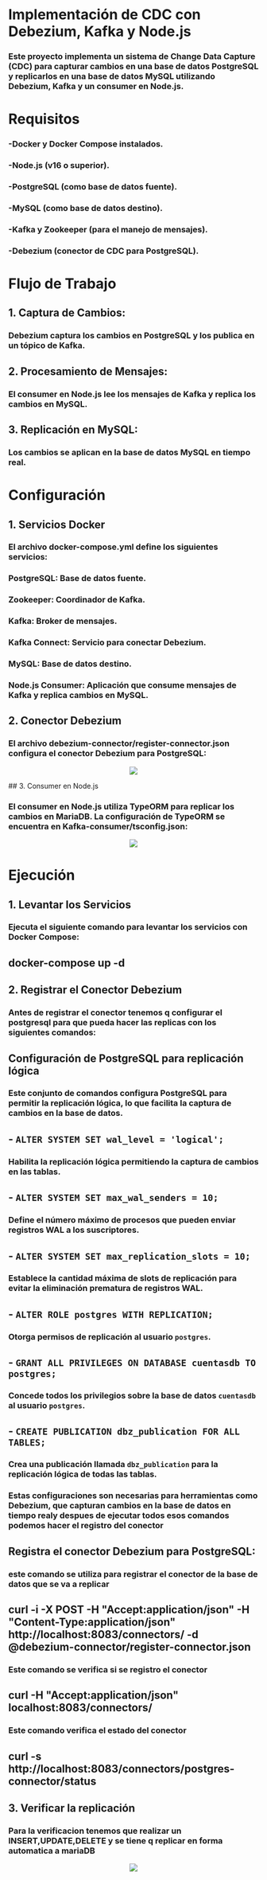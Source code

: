 # Implementación de CDC con Debezium, Kafka y Node.js

### Este proyecto implementa un sistema de Change Data Capture (CDC) para capturar cambios en una base de datos PostgreSQL y replicarlos en una base de datos MySQL utilizando Debezium, Kafka y un consumer en Node.js.

# Requisitos

### -Docker y Docker Compose instalados.

### -Node.js (v16 o superior).

### -PostgreSQL (como base de datos fuente).

### -MySQL (como base de datos destino).

### -Kafka y Zookeeper (para el manejo de mensajes).

### -Debezium (conector de CDC para PostgreSQL).

# Flujo de Trabajo

## 1. Captura de Cambios:

### Debezium captura los cambios en PostgreSQL y los publica en un tópico de Kafka.

## 2. Procesamiento de Mensajes:

### El consumer en Node.js lee los mensajes de Kafka y replica los cambios en MySQL.

## 3. Replicación en MySQL:

### Los cambios se aplican en la base de datos MySQL en tiempo real.

# Configuración

## 1. Servicios Docker

### El archivo docker-compose.yml define los siguientes servicios:

### PostgreSQL: Base de datos fuente.

### Zookeeper: Coordinador de Kafka.

### Kafka: Broker de mensajes.

### Kafka Connect: Servicio para conectar Debezium.

### MySQL: Base de datos destino.

### Node.js Consumer: Aplicación que consume mensajes de Kafka y replica cambios en MySQL.

## 2. Conector Debezium

### El archivo debezium-connector/register-connector.json configura el conector Debezium para PostgreSQL:

 <p align="center">
     <img src="conector.png" />
 </p>
## 3. Consumer en Node.js

### El consumer en Node.js utiliza TypeORM para replicar los cambios en MariaDB. La configuración de TypeORM se encuentra en Kafka-consumer/tsconfig.json:

 <p align="center">
     <img src="maria.png" />
 </p>

# Ejecución

## 1. Levantar los Servicios

### Ejecuta el siguiente comando para levantar los servicios con Docker Compose:

## docker-compose up -d

## 2. Registrar el Conector Debezium

### Antes de registrar el conector tenemos q configurar el postgresql para que pueda hacer las replicas con los siguientes comandos:

## Configuración de PostgreSQL para replicación lógica

### Este conjunto de comandos configura PostgreSQL para permitir la replicación lógica, lo que facilita la captura de cambios en la base de datos.

## - `ALTER SYSTEM SET wal_level = 'logical';`

### Habilita la replicación lógica permitiendo la captura de cambios en las tablas.

## - `ALTER SYSTEM SET max_wal_senders = 10;`

### Define el número máximo de procesos que pueden enviar registros WAL a los suscriptores.

## - `ALTER SYSTEM SET max_replication_slots = 10;`

### Establece la cantidad máxima de slots de replicación para evitar la eliminación prematura de registros WAL.

## - `ALTER ROLE postgres WITH REPLICATION;`

### Otorga permisos de replicación al usuario `postgres`.

## - `GRANT ALL PRIVILEGES ON DATABASE cuentasdb TO postgres;`

### Concede todos los privilegios sobre la base de datos `cuentasdb` al usuario `postgres`.

## - `CREATE PUBLICATION dbz_publication FOR ALL TABLES;`

### Crea una publicación llamada `dbz_publication` para la replicación lógica de todas las tablas.

### Estas configuraciones son necesarias para herramientas como **Debezium**, que capturan cambios en la base de datos en tiempo realy despues de ejecutar todos esos comandos podemos hacer el registro del conector

## Registra el conector Debezium para PostgreSQL:

### este comando se utiliza para registrar el conector de la base de datos que se va a replicar

## curl -i -X POST -H "Accept:application/json" -H "Content-Type:application/json" http://localhost:8083/connectors/ -d @debezium-connector/register-connector.json

### Este comando se verifica si se registro el conector

## curl -H "Accept:application/json" localhost:8083/connectors/

### Este comando verifica el estado del conector

## curl -s http://localhost:8083/connectors/postgres-connector/status

## 3. Verificar la replicación

### Para la verificacion tenemos que realizar un INSERT,UPDATE,DELETE y se tiene q replicar en forma automatica a mariaDB

 <p align="center">
     <img src="mensaje.png" />
 </p>
